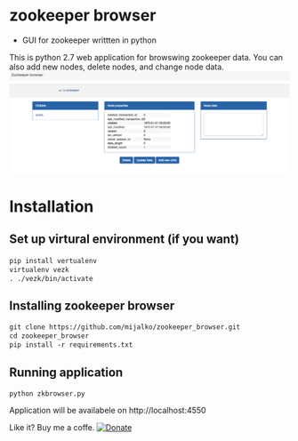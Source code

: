 # zookeeper browser
- GUI for zookeeper writtten in python 

This is python 2.7 web application for browswing zookeeper data. You can also add new nodes, delete nodes, and change node data.
![image](/zkbrowser.png?raw=true "Zookeeper browser")

# Installation

## Set up virtural environment (if you want)
```
pip install vertualenv
virtualenv vezk
. ./vezk/bin/activate
```

## Installing zookeeper browser
```
git clone https://github.com/mijalko/zookeeper_browser.git
cd zookeeper_browser
pip install -r requirements.txt
```

## Running application
```
python zkbrowser.py
```

Application will be availabele on http://localhost:4550


Like it? Buy me a coffe.
[![Donate](https://img.shields.io/badge/Donate-PayPal-green.svg)](https://www.paypal.com/cgi-bin/webscr?cmd=_s-xclick&hosted_button_id=DSVSVGSTSKNJ4)
